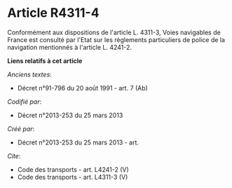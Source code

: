 # Article R4311-4

Conformément aux dispositions de l'article L. 4311-3, Voies navigables de France est consulté par l'Etat sur les règlements
particuliers de police de la navigation mentionnés à l'article L. 4241-2.

**Liens relatifs à cet article**

_Anciens textes_:

  - Décret n°91-796 du 20 août 1991 - art. 7 (Ab)

_Codifié par_:

  - Décret n°2013-253 du 25 mars 2013

_Créé par_:

  - Décret n°2013-253 du 25 mars 2013 - art.

_Cite_:

  - Code des transports - art. L4241-2 (V)
  - Code des transports - art. L4311-3 (V)
